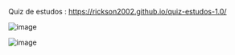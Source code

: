 Quiz de estudos : https://rickson2002.github.io/quiz-estudos-1.0/

![image](https://github.com/user-attachments/assets/d8387a5d-34db-4941-96fa-89d6c51761ae)

![image](https://github.com/user-attachments/assets/74ba3b44-b51b-482f-9022-d65c76ea2643)

